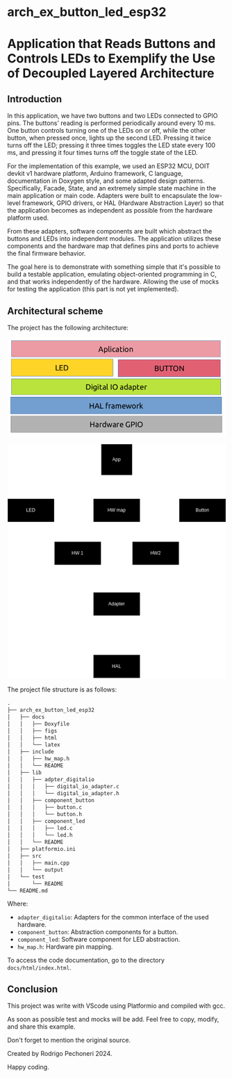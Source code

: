 # arch_ex_button_led_esp32

# Application that Reads Buttons and Controls LEDs to Exemplify the Use of Decoupled Layered Architecture

## Introduction
In this application, we have two buttons and two LEDs connected to GPIO pins. The buttons' reading is performed periodically around every 10 ms. One button controls turning one of the LEDs on or off, while the other button, when pressed once, lights up the second LED. Pressing it twice turns off the LED; pressing it three times toggles the LED state every 100 ms, and pressing it four times turns off the toggle state of the LED.

For the implementation of this example, we used an ESP32 MCU, DOIT devkit v1 hardware platform, Arduino framework, C language, documentation in Doxygen style, and some adapted design patterns. Specifically, Facade, State, and an extremely simple state machine in the main application or main code. Adapters were built to encapsulate the low-level framework, GPIO drivers, or HAL (Hardware Abstraction Layer) so that the application becomes as independent as possible from the hardware platform used.

From these adapters, software components are built which abstract the buttons and LEDs into independent modules. The application utilizes these components and the hardware map that defines pins and ports to achieve the final firmware behavior.

The goal here is to demonstrate with something simple that it's possible to build a testable application, emulating object-oriented programming in C, and that works independently of the hardware. Allowing the use of mocks for testing the application (this part is not yet implemented).

## Architectural scheme 
The project has the following architecture:

![Figure 1](arch_ex_button_led_esp32/docs/figs/layersFig.png)

![Figure 2](arch_ex_button_led_esp32/docs/figs/firmwareOrganigram.png)

The project file structure is as follows:
```shell
.
├── arch_ex_button_led_esp32
│   ├── docs
│   │   ├── Doxyfile
│   │   ├── figs
│   │   ├── html
│   │   └── latex
│   ├── include
│   │   ├── hw_map.h
│   │   └── README
│   ├── lib
│   │   ├── adpter_digitalio
│   │   │   ├── digital_io_adapter.c
│   │   │   └── digital_io_adapter.h
│   │   ├── component_button
│   │   │   ├── button.c
│   │   │   └── button.h
│   │   ├── component_led
│   │   │   ├── led.c
│   │   │   └── led.h
│   │   └── README
│   ├── platformio.ini
│   ├── src
│   │   ├── main.cpp
│   │   └── output
│   └── test
│       └── README
└── README.md
```

Where:

- `adapter_digitalio`: Adapters for the common interface of the used hardware.
- `component_button`: Abstraction components for a button.
- `component_led`: Software component for LED abstraction.
- `hw_map.h`: Hardware pin mapping.

To access the code documentation, go to the directory `docs/html/index.html`.

## Conclusion
This project was write with VScode using Platformio and compiled with gcc.

As soon as possible test and mocks will be add.
Feel free to copy, modify, and share this example.

Don't forget to mention the original source.

Created by Rodrigo Pechoneri 2024.

Happy coding.

